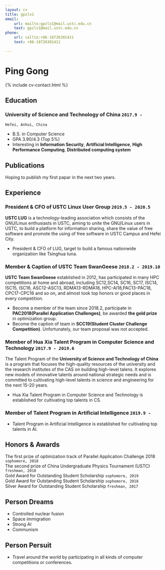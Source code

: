```yaml
---
layout: cv
title: gpzlx1
email: 
    url: mailto:gpzlx1@mail.ustc.edu.cn
    text: gpzlx1@mail.ustc.edu.cn
phone: 
    url: callto:+86-18726381411
    text: +86-18726381411
    
---
```

# Ping __Gong__

<!--
include contact information from the front matter
Supported arguments:
    - homepage: url, text
    - phone
    - email
-->
{% include cv-contact.html %}

## Education

### __University of Science and Technology of China__ `2017.9 -`
```
Hefei, Anhui, China
```
- B.S. in Computer Science
- GPA 3.90/4.3 (Top 5%)
- Interesting in __Information Security__, __Artificial Intelligence__, __High Performance Computing__, __Distributed computing system__


## Publications

Hoping to publish my first papar in the next two years.



## Experience

### __President & CFO of USTC Linux User Group__  `2019.5 - 2020.5`

__USTC LUG__ is a technology-leading association which consists of the GNU/Linux enthusiasts in USTC, aiming to unite the GNU/Linux users in USTC, to build a platform for information sharing, share the value of free software and promote the using of free software in USTC Campus and Hefei City.
- President & CFO of LUG, target to build a famous nationwide organization like Tsinghua tuna.


### __Member & Caption of USTC Team SwanGeese__ `2018.2 - 2019.10`

__USTC Team SwanGeese__ established in 2012, has participated in many HPC competitions at home and abroad, including SC12,SC14, SC16, SC17, ISC14, ISC15, ISC16, ASC12-ASC13, RDMA13-RDMA18, HPC-AI18,PAC13-PAC18, CPC17-CPC18 and so on, and almost took top honors or good places in every competition.
- Become a member of the team since 2018.2, participate in __PAC2018(Parallel Application Challenges)__, be awarded __the gold prize__ in optimization group.
- Become the caption of team in __SCC19(Student Cluster Challenge Competition)__. Unfortunately, our team proposal was not accepted.



### __Member of Hua Xia Talent Program in Computer Science and Technology__ `2017.9 - 2019.6`
The Talent Program of the __University of Science and Technology of China__ is a program that focuses the high-quality resources of the university and the research institutes of the CAS on building high-level talens. It explores new models of innovative talents around national strategic needs and is committed to cultivating high-level talents in science and engineering for the next 15-20 years.

- Hua Xia Talent Program in Computer Science and Technology is established for cultivating top talents in CS.

### __Member of Talent Program in Artificial Intelligence__ `2019.9 -`

- Talent Program in Artificial Intelligence is established for cultivating top talents in AI.

## Honors & Awards

The first prize of optimization track of Parallel Application Challenge 2018 `sophomore, 2018` <br>
The second prize of China Undergraduate Physics Tournament (USTC) `freshman, 2018` <br>
Gold Award for Outstanding Student Scholarship `sophomore, 2019` <br>
Gold Award for Outstanding Student Scholarship `sophomore, 2018` <br>
Silver Award for Outstanding Student Scholarship `freshman, 2017` <br>

## Person Dreams

- Controlled nuclear fusion
- Space immigration
- Strong AI
- Communism


## Person Persuit

- Travel around the world by participating in all kinds of computer competitions or conferences.

<!-- ### Footer
Last updated: June 2019 
-->
